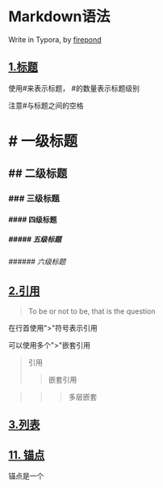 # Markdown语法

Write in Typora, by [firepond](firepond.github.io)

## [1.标题](#title)

使用#来表示标题， #的数量表示标题级别

注意#与标题之间的空格

# # 一级标题

## ## 二级标题

### ### 三级标题

#### #### 四级标题

##### ##### 五级标题

###### ###### 六级标题

## [2.引用](#quote)

> To be or not to be, that is the question

在行首使用">"符号表示引用

可以使用多个">"嵌套引用

> 引用
>
> >嵌套引用

> > > 多层嵌套
> > >
> 

## [3.列表](#list)




## [11. 锚点](#anchor-point)

锚点是一个






